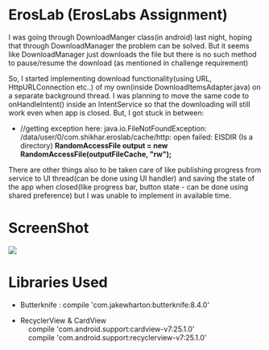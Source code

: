 # ErosLab (ErosLabs Assignment)

I was going through DownloadManger class(in android) last night, hoping that through DownloadManager the problem can be solved. 
But it seems like DownloadManager just downloads the file but there is no such method to pause/resume the download (as mentioned in challenge requirement)

So, I started implementing download functionality(using URL, HttpURLConnection etc..) of my own(inside DownloadItemsAdapter.java) on a separate background thread.
I was planning to move the same code to onHandleIntent() inside an IntentService so that the downloading will still work even when app is closed.
But, I got stuck in between:

- //getting exception here: java.io.FileNotFoundException: /data/user/0/com.shikhar.eroslab/cache/http: open failed: EISDIR (Is a directory)
   <b> RandomAccessFile output = new RandomAccessFile(outputFileCache, "rw"); </b>

There are other things also to be taken care of like publishing progress from service to UI thread(can be done using UI handler)
and saving the state of the app when closed(like progress bar, button state - can be done using shared preference) but I was unable to implement
in available time.

# ScreenShot
<img src="https://firebasestorage.googleapis.com/v0/b/delhi06-31a81.appspot.com/o/eroslabs.JPG?alt=media&token=71257c3d-5111-449d-b518-36a72c7b6927">



# Libraries Used
- Butterknife :  compile 'com.jakewharton:butterknife:8.4.0'

- RecyclerView & CardView</br>
&nbsp;&nbsp;&nbsp;&nbsp;compile 'com.android.support:cardview-v7:25.1.0' </br>
&nbsp;&nbsp;&nbsp;&nbsp;compile 'com.android.support:recyclerview-v7:25.1.0'</br>






